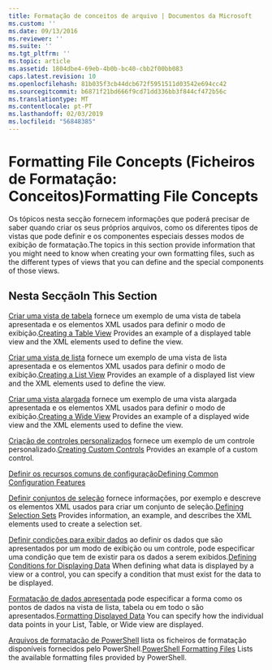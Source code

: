 ```yaml
---
title: Formatação de conceitos de arquivo | Documentos da Microsoft
ms.custom: ''
ms.date: 09/13/2016
ms.reviewer: ''
ms.suite: ''
ms.tgt_pltfrm: ''
ms.topic: article
ms.assetid: 1804dbe4-69eb-4b0b-bc40-cbb2f00bb083
caps.latest.revision: 10
ms.openlocfilehash: 81b035f3cb44dcb672f5951511d03542e694cc42
ms.sourcegitcommit: b6871f21bd666f9cd71dd336bb3f844cf472b56c
ms.translationtype: MT
ms.contentlocale: pt-PT
ms.lasthandoff: 02/03/2019
ms.locfileid: "56848385"
---
```

# <a name="formatting-file-concepts"></a><span data-ttu-id="b211e-102">Formatting File Concepts (Ficheiros de Formatação: Conceitos)</span><span class="sxs-lookup"><span data-stu-id="b211e-102">Formatting File Concepts</span></span>

<span data-ttu-id="b211e-103">Os tópicos nesta secção fornecem informações que poderá precisar de saber quando criar os seus próprios arquivos, como os diferentes tipos de vistas que pode definir e os componentes especiais desses modos de exibição de formatação.</span><span class="sxs-lookup"><span data-stu-id="b211e-103">The topics in this section provide information that you might need to know when creating your own formatting files, such as the different types of views that you can define and the special components of those views.</span></span>

## <a name="in-this-section"></a><span data-ttu-id="b211e-104">Nesta Secção</span><span class="sxs-lookup"><span data-stu-id="b211e-104">In This Section</span></span>

<span data-ttu-id="b211e-105">[Criar uma vista de tabela](./creating-a-table-view.md) fornece um exemplo de uma vista de tabela apresentada e os elementos XML usados para definir o modo de exibição.</span><span class="sxs-lookup"><span data-stu-id="b211e-105">[Creating a Table View](./creating-a-table-view.md) Provides an example of a displayed table view and the XML elements used to define the view.</span></span>

<span data-ttu-id="b211e-106">[Criar uma vista de lista](./creating-a-list-view.md) fornece um exemplo de uma vista de lista apresentada e os elementos XML usados para definir o modo de exibição.</span><span class="sxs-lookup"><span data-stu-id="b211e-106">[Creating a List View](./creating-a-list-view.md) Provides an example of a displayed list view and the XML elements used to define the view.</span></span>

<span data-ttu-id="b211e-107">[Criar uma vista alargada](./creating-a-wide-view.md) fornece um exemplo de uma vista alargada apresentada e os elementos XML usados para definir o modo de exibição.</span><span class="sxs-lookup"><span data-stu-id="b211e-107">[Creating a Wide View](./creating-a-wide-view.md) Provides an example of a displayed wide view and the XML elements used to define the view.</span></span>

<span data-ttu-id="b211e-108">[Criação de controles personalizados](./creating-custom-controls.md) fornece um exemplo de um controle personalizado.</span><span class="sxs-lookup"><span data-stu-id="b211e-108">[Creating Custom Controls](./creating-custom-controls.md) Provides an example of a custom control.</span></span>

[<span data-ttu-id="b211e-109">Definir os recursos comuns de configuração</span><span class="sxs-lookup"><span data-stu-id="b211e-109">Defining Common Configuration Features</span></span>](./defining-common-configuration-features.md)

<span data-ttu-id="b211e-110">[Definir conjuntos de seleção](./defining-selection-sets.md) fornece informações, por exemplo e descreve os elementos XML usados para criar um conjunto de seleção.</span><span class="sxs-lookup"><span data-stu-id="b211e-110">[Defining Selection Sets](./defining-selection-sets.md) Provides information, an example, and describes the XML elements used to create a selection set.</span></span>

<span data-ttu-id="b211e-111">[Definir condições para exibir dados](./defining-conditions-for-displaying-data.md) ao definir os dados que são apresentados por um modo de exibição ou um controle, pode especificar uma condição que tem de existir para os dados a serem exibidos.</span><span class="sxs-lookup"><span data-stu-id="b211e-111">[Defining Conditions for Displaying Data](./defining-conditions-for-displaying-data.md) When defining what data is displayed by a view or a control, you can specify a condition that must exist for the data to be displayed.</span></span>

<span data-ttu-id="b211e-112">[Formatação de dados apresentada](./formatting-displayed-data.md) pode especificar a forma como os pontos de dados na vista de lista, tabela ou em todo o são apresentados.</span><span class="sxs-lookup"><span data-stu-id="b211e-112">[Formatting Displayed Data](./formatting-displayed-data.md) You can specify how the individual data points in your List, Table, or Wide view are displayed.</span></span>

<span data-ttu-id="b211e-113">[Arquivos de formatação de PowerShell](./powershell-formatting-files.md) lista os ficheiros de formatação disponíveis fornecidos pelo PowerShell.</span><span class="sxs-lookup"><span data-stu-id="b211e-113">[PowerShell Formatting Files](./powershell-formatting-files.md) Lists the available formatting files provided by PowerShell.</span></span>
